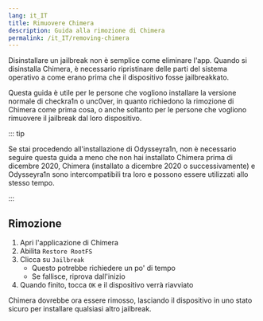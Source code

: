 ```yaml
---
lang: it_IT
title: Rimuovere Chimera
description: Guida alla rimozione di Chimera
permalink: /it_IT/removing-chimera
---
```


Disinstallare un jailbreak non è semplice come eliminare l'app. Quando si disinstalla Chimera, è necessario ripristinare delle parti del sistema operativo a come erano prima che il dispositivo fosse jailbreakkato.

Questa guida è utile per le persone che vogliono installare la versione normale di checkra1n o unc0ver, in quanto richiedono la rimozione di Chimera come prima cosa, o anche soltanto per le persone che vogliono rimuovere il jailbreak dal loro dispositivo.

::: tip

Se stai procedendo all'installazione di Odysseyra1n, non è necessario seguire questa guida a meno che non hai installato Chimera prima di dicembre 2020, Chimera (installato a dicembre 2020 o successivamente) e Odysseyra1n sono intercompatibili tra loro e possono essere utilizzati allo stesso tempo.

:::


## Rimozione

1. Apri l'applicazione di Chimera
1. Abilita `Restore RootFS`
1. Clicca su `Jailbreak`
    - Questo potrebbe richiedere un po' di tempo
    - Se fallisce, riprova dall'inizio
1. Quando finito, tocca `OK` e il dispositivo verrà riavviato

Chimera dovrebbe ora essere rimosso, lasciando il dispositivo in uno stato sicuro per installare qualsiasi altro jailbreak.
